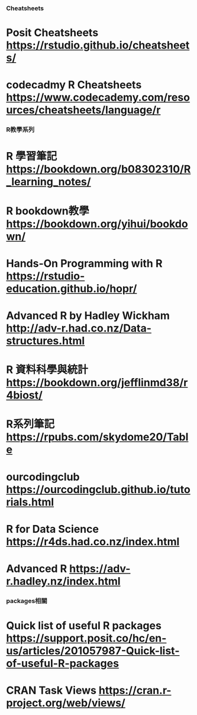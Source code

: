 ### Cheatsheets
# Posit Cheatsheets  https://rstudio.github.io/cheatsheets/
# codecadmy R Cheatsheets  https://www.codecademy.com/resources/cheatsheets/language/r


### R教學系列
# R 學習筆記  https://bookdown.org/b08302310/R_learning_notes/
# R bookdown教學  https://bookdown.org/yihui/bookdown/
# Hands-On Programming with R  https://rstudio-education.github.io/hopr/
# Advanced R by Hadley Wickham  http://adv-r.had.co.nz/Data-structures.html
# R 資料科學與統計  https://bookdown.org/jefflinmd38/r4biost/
# R系列筆記  https://rpubs.com/skydome20/Table
# ourcodingclub  https://ourcodingclub.github.io/tutorials.html 
# R for Data Science  https://r4ds.had.co.nz/index.html
# Advanced R  https://adv-r.hadley.nz/index.html


### packages相關
# Quick list of useful R packages  https://support.posit.co/hc/en-us/articles/201057987-Quick-list-of-useful-R-packages
# CRAN Task Views  https://cran.r-project.org/web/views/
